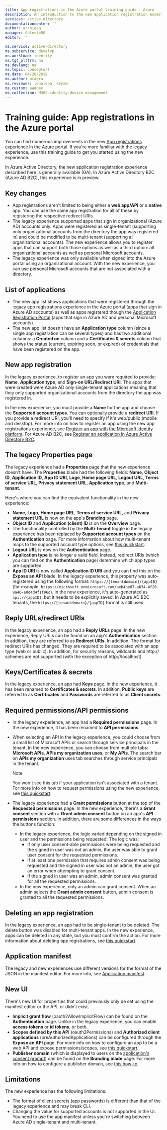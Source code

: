 ```yaml
---
title: App registrations in the Azure portal training guide - Azure
description: An introduction to the new application registration experience in the Microsoft identity platform.
services: active-directory
documentationcenter: ''
author: archieag
manager: CelesteDG
editor: ''

ms.service: active-directory
ms.subservice: develop
ms.workload: identity
ms.tgt_pltfrm: na
ms.devlang: na
ms.topic: conceptual
ms.date: 04/26/2019
ms.author: aragra
ms.reviewer: lenalepa, keyam
ms.custom: aaddev
ms.collection: M365-identity-device-management
---
```


# Training guide: App registrations in the Azure portal

You can find numerous improvements in the new [App registrations](https://go.microsoft.com/fwlink/?linkid=2083908) experience in the Azure portal. If you're more familiar with the legacy experience, use this training guide to get you started using the new experience.

In Azure Active Directory, the new application registration experience described here is generally available (GA). In Azure Active Directory B2C (Azure AD B2C), this experience is in preview.

## Key changes

- App registrations aren't limited to being either a **web app/API** or a **native** app. You can use the same app registration for all of these by registering the respective redirect URIs.
- The legacy experience supported apps that sign in organizational (Azure AD) accounts only. Apps were registered as single-tenant (supporting only organizational accounts from the directory the app was registered in) and could be modified to be multi-tenant (supporting all organizational accounts). The new experience allows you to register apps that can support both those options as well as a third option: all organizational accounts as well as personal Microsoft accounts.
- The legacy experience was only available when signed into the Azure portal using an organizational account. With the new experience, you can use personal Microsoft accounts that are not associated with a directory.

## List of applications

- The new app list shows applications that were registered through the legacy app registrations experience in the Azure portal (apps that sign in Azure AD accounts) as well as apps registered though the [Application Registration Portal](https://apps.dev.microsoft.com/) (apps that sign in Azure AD and personal Microsoft accounts).
- The new app list doesn't have an **Application type** column (since a single app registration can be several types) and has two additional columns: a **Created on** column and a **Certificates & secrets** column that shows the status (current, expiring soon, or expired) of credentials that have been registered on the app.

## New app registration

In the legacy experience, to register an app you were required to provide: **Name**, **Application type**, and **Sign-on URL/Redirect URI**. The apps that were created were Azure AD only single-tenant applications meaning that they only supported organizational accounts from the directory the app was registered in.

In the new experience, you must provide a **Name** for the app and choose the **Supported account types**. You can optionally provide a **redirect URI**. If you provide a redirect URI, you'll need to specify if it's web/public (mobile and desktop). For more info on how to register an app using the new app registrations experience, see [Register an app with the Microsoft identity platform](quickstart-register-app.md). For Azure AD B2C, see [Register an application in Azure Active Directory B2C](../../active-directory-b2c/tutorial-register-applications.md).

## The legacy Properties page

The legacy experience had a **Properties** page that the new experience doesn't have. The **Properties** blade had the following fields: **Name**, **Object ID**, **Application ID**, **App ID URI**, **Logo**, **Home page URL**, **Logout URL**, **Terms of service URL**, **Privacy statement URL**, **Application type**, and **Multi-tenant.**

Here's where you can find the equivalent functionality in the new experience:

- **Name**, **Logo**, **Home page URL**, **Terms of service URL**, and **Privacy statement URL** is now on the app's **Branding** page.
- **Object ID** and **Application (client) ID** is on the **Overview** page.
- The functionality controlled by the **Multi-tenant** toggle in the legacy experience has been replaced by **Supported account types** on the **Authentication** page. For more information about how multi-tenant maps to the supported account type options, see [this quickstart](quickstart-modify-supported-accounts.md).
- **Logout URL** is now on the **Authentication** page.
- **Application type** is no longer a valid field. Instead, redirect URIs (which you can find on the **Authentication** page) determine which app types are supported.
- **App ID URI** is now called **Application ID URI** and you can find this on the **Expose an API** blade. In the legacy experience, this property was auto-registered using the following format: `https://{tenantdomain}/{appID}` (for example, `https://microsoft.onmicrosoft.com/aeb4be67-a634-4f20-9a46-e0d4d4f1f96d`). In the new experience, it's auto-generated as `api://{appID}`, but it needs to be explicitly saved. In Azure AD B2C tenants, the `https://{tenantdomain}/{appID}` format is still used.

## Reply URLs/redirect URls

In the legacy experience, an app had a **Reply URLs** page. In the new experience, Reply URLs can be found on an app's **Authentication** section. In addition, they are referred to as **Redirect URIs**. In addition, The format for redirect URIs has changed. They are required to be associated with an app type (web or public). In addition, for security reasons, wildcards and http:// schemes are not supported (with the exception of http://localhost).

## Keys/Certificates & secrets

In the legacy experience, an app had **Keys** page. In the new experience, it has been renamed to **Certificates & secrets**. In addition, **Public keys** are referred to as **Certificates** and **Passwords** are referred to as **Client secrets**.

## Required permissions/API permissions

- In the legacy experience, an app had a **Required permissions** page. In the new experience, it has been renamed to **API permissions**.
- When selecting an API in the legacy experience, you could choose from a small list of Microsoft APIs or search through service principals in the tenant. In the new experience, you can choose from multiple tabs: **Microsoft APIs**, **APIs my organization uses**, or **My APIs**. The search bar on **APIs my organization** uses tab searches through service principals in the tenant.

   > [!NOTE]
   > You won't see this tab if your application isn't associated with a tenant. For more info on how to request permissions using the new experience, see [this quickstart](quickstart-configure-app-access-web-apis.md).

- The legacy experience had a **Grant permissions** button at the top of the **Requested permissions** page. In the new experience, there's a **Grant consent** section with a **Grant admin consent** button on an app's **API permissions** section. In addition, there are some differences in the ways the buttons function:
   - In the legacy experience, the logic varied depending on the signed in user and the permissions being requested. The logic was:
      - If only user consent-able permissions were being requested and the signed in user was not an admin, the user was able to grant user consent for the requested permissions.
      - If at least one permission that requires admin consent was being requested and the signed in user was not an admin, the user got an error when attempting to grant consent.
      - If the signed in user was an admin, admin consent was granted for all the requested permissions.
   - In the new experience, only an admin can grant consent. When an admin selects the **Grant admin consent** button, admin consent is granted to all the requested permissions.

## Deleting an app registration

In the legacy experience, an app had to be single-tenant to be deleted. The delete button was disabled for multi-tenant apps. In the new experience, apps can be deleted in any state, but you must confirm the action. For more information about deleting app registrations, see [this quickstart](quickstart-remove-app.md).

## Application manifest

The legacy and new experiences use different versions for the format of the JSON in the manifest editor. For more info, see [Application manifest](reference-app-manifest.md).

## New UI

There's new UI for properties that could previously only be set using the manifest editor or the API, or didn't exist.

- **Implicit grant flow** (oauth2AllowImplicitFlow) can be found on the **Authentication** page. Unlike in the legacy experience, you can enable **access tokens** or **id tokens**, or both.
- **Scopes defined by this API** (oauth2Permissions) and **Authorized client applications** (preAuthorizedApplications) can be configured through the **Expose an API** page. For more info on how to configure an app to be a web API and expose permissions/scopes, see [this quickstart](quickstart-configure-app-expose-web-apis.md).
- **Publisher domain** (which is displayed to users on the [application's consent prompt](application-consent-experience.md)) can be found on the **Branding blade** page. For more info on how to configure a publisher domain, see [this how-to](howto-configure-publisher-domain.md).

## Limitations

The new experience has the following limitations:

- The format of client secrets (app passwords) is different than that of the legacy experience and may break CLI.
- Changing the value for supported accounts is not supported in the UI. You need to use the app manifest unless you're switching between Azure AD single-tenant and multi-tenant.